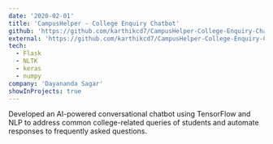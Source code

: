 ```yaml
---
date: '2020-02-01'
title: 'CampusHelper - College Enquiry Chatbot'
github: 'https://github.com/karthikcd7/CampusHelper-College-Enquiry-Chatbot'
external: 'https://github.com/karthikcd7/CampusHelper-College-Enquiry-Chatbot'
tech:
  - Flask
  - NLTK
  - keras
  - numpy
company: 'Dayananda Sagar'
showInProjects: true
---
```

Developed an AI-powered conversational chatbot using TensorFlow and NLP to address common college-related queries of students and automate responses to frequently asked questions.

